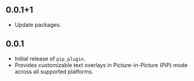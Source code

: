 ## 0.0.1+1

- Update packages.

## 0.0.1

- Initial release of `pip_plugin`.
- Provides customizable text overlays in Picture-in-Picture (PiP) mode across all supported platforms.